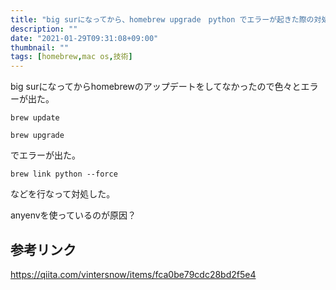 ```yaml
---
title: "big surになってから、homebrew upgrade　python でエラーが起きた際の対処法"
description: ""
date: "2021-01-29T09:31:08+09:00"
thumbnail: ""
tags: [homebrew,mac os,技術]
---
```

big surになってからhomebrewのアップデートをしてなかったので色々とエラーが出た。

    brew update

    brew upgrade

でエラーが出た。

    brew link python --force

などを行なって対処した。

anyenvを使っているのが原因？


## 参考リンク

https://qiita.com/vintersnow/items/fca0be79cdc28bd2f5e4


